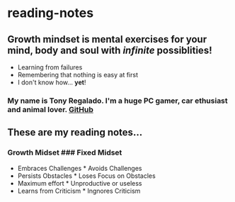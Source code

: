 # reading-notes


## Growth mindset is mental exercises for your mind, body and soul with *infinite* possiblities!
- Learning from failures
- Remembering that nothing is easy at first
- I don't know how... **yet**!

### My name is Tony Regalado. I'm a huge PC gamer, car ethusiast and animal lover. [GitHub](https://github.com/EddieRegal)

## These are my reading notes...

### Growth Midset      ### Fixed Midset
* Embraces Challenges   * Avoids Challenges 
* Persists Obstacles    * Loses Focus on Obstacles  
* Maximum effort        * Unproductive or useless
* Learns from Criticism * Ingnores Criticism
